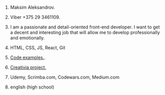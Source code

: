 1. Maksim Aleksandrov.

2. Viber +375 29 3461109.
3. I am a passionate and detail-oriented front-end developer.
I want to get a decent and interesting job that will allow me to develop professionally and emotionally.
4. HTML, CSS, JS, React, Git
5.  [Code examples.](https://github.com/aliaksandrow/Creativia/blob/master/index.js).
6. [Creativia project.](https://github.com/aliaksandrow/Creativia)

7. Udemy, Scrimba.com, Codewars.com, Medium.com
8. english (high school) 
